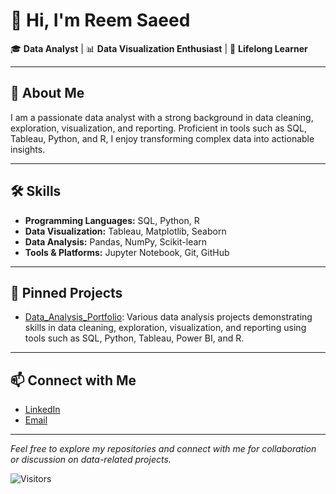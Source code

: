 
# 👋 Hi, I'm Reem Saeed

🎓 **Data Analyst** | 📊 **Data Visualization Enthusiast** | 🧠 **Lifelong Learner**

---

## 🚀 About Me

I am a passionate data analyst with a strong background in data cleaning, exploration, visualization, and reporting. Proficient in tools such as SQL, Tableau, Python, and R, I enjoy transforming complex data into actionable insights.

---

## 🛠️ Skills

- **Programming Languages:** SQL, Python, R
- **Data Visualization:** Tableau, Matplotlib, Seaborn
- **Data Analysis:** Pandas, NumPy, Scikit-learn
- **Tools & Platforms:** Jupyter Notebook, Git, GitHub

---

## 📌 Pinned Projects

- [Data_Analysis_Portfolio](https://github.com/ReemSaeedMetwally/Data_Analysis_Portfolio): Various data analysis projects demonstrating skills in data cleaning, exploration, visualization, and reporting using tools such as SQL, Python, Tableau, Power BI, and R.

---

## 📫 Connect with Me

- [LinkedIn](https://www.linkedin.com/in/reem-saeed-b34b00216/)
- [Email](re.s.elsayed@gmail.com)

---

*Feel free to explore my repositories and connect with me for collaboration or discussion on data-related projects.*

<!--
**ReemSaeedMetwally/ReemSaeedMetwally** is a ✨ _special_ ✨ repository because its `README.md` (this file) appears on your GitHub profile.

Here are some ideas to get you started:

- 🔭 I’m currently working on ...
- 🌱 I’m currently learning ...
- 👯 I’m looking to collaborate on ...
- 🤔 I’m looking for help with ...
- 💬 Ask me about ...
- 📫 How to reach me: ...
- 😄 Pronouns: ...
- ⚡ Fun fact: ...
-->

![Visitors](https://visitor-badge.laobi.icu/badge?page_id=ReemSaeedMetwally.ReemSaeedMetwally)
